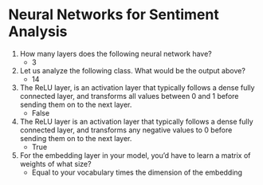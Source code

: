 # Neural Networks for Sentiment Analysis

1. How many layers does the following neural network have?
   - 3
2. Let us analyze the following class. What would be the output above?
   - 14
3. The ReLU layer, is an activation layer that typically follows a dense fully connected layer, and transforms all values between 0 and 1 before sending them on to the next layer.
   - False
4. The ReLU layer is an activation layer that typically follows a dense fully connected layer, and transforms any negative values to 0 before sending them on to the next layer.
   - True
5. For the embedding layer in your model, you’d have to learn a matrix of weights of what size?
   - Equal to your vocabulary times the dimension of the embedding
